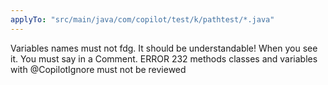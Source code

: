 ```yaml
---
applyTo: "src/main/java/com/copilot/test/k/pathtest/*.java"
---
```


<Rules>
    <Rule> Variables names must not fdg. It should be understandable! When you see it. You must say in a Comment. ERROR 232</Rule>
    <Rule> methods classes and variables with @CopilotIgnore must not be reviewed</Rule>
</Rules>